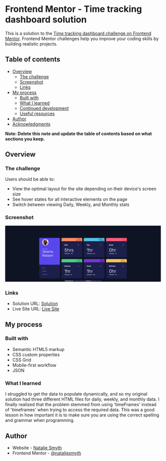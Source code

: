 # Frontend Mentor - Time tracking dashboard solution

This is a solution to the [Time tracking dashboard challenge on Frontend Mentor](https://www.frontendmentor.io/challenges/time-tracking-dashboard-UIQ7167Jw). Frontend Mentor challenges help you improve your coding skills by building realistic projects. 

## Table of contents

- [Overview](#overview)
  - [The challenge](#the-challenge)
  - [Screenshot](#screenshot)
  - [Links](#links)
- [My process](#my-process)
  - [Built with](#built-with)
  - [What I learned](#what-i-learned)
  - [Continued development](#continued-development)
  - [Useful resources](#useful-resources)
- [Author](#author)
- [Acknowledgments](#acknowledgments)

**Note: Delete this note and update the table of contents based on what sections you keep.**

## Overview

### The challenge

Users should be able to:

- View the optimal layout for the site depending on their device's screen size
- See hover states for all interactive elements on the page
- Switch between viewing Daily, Weekly, and Monthly stats

### Screenshot

![screenshot of project on large screens](./images/time-tracking-dashboard-screenshot.png)

### Links

- Solution URL: [Solution](https://github.com/nataliesmyth/fem-time-tracking-dashboard)
- Live Site URL: [Live Site](https://nataliesmyth.github.io/fem-time-tracking-dashboard/)

## My process

### Built with

- Semantic HTML5 markup
- CSS custom properties
- CSS Grid
- Mobile-first workflow
- JSON

### What I learned

I struggled to get the data to populate dynamically, and so my original solution had three different HTML files for daily, weekly, and monthly data. I finally realized that the problem stemmed from using 'timeFrames' instead of 'timeframes' when trying to access the required data. This was a good lesson in how important it is to make sure you are using the correct spelling and grammar when programming.

## Author

- Website - [Natalie Smyth](https://nataliesmyth.com)
- Frontend Mentor - [@nataliesmyth](https://www.frontendmentor.io/profile/nataliesmyth)

